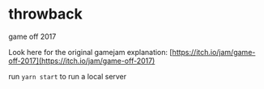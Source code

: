 # throwback
game off 2017

Look here for the original gamejam explanation: [https://itch.io/jam/game-off-2017](https://itch.io/jam/game-off-2017)

run `yarn start` to run a local server
